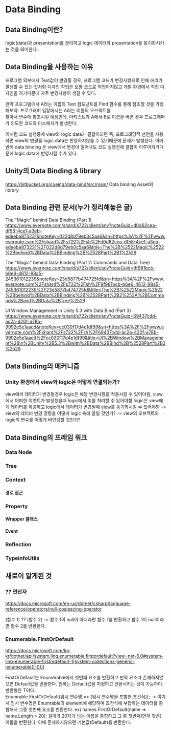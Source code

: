 # Data Binding

## Data Binding이란?
logic(data)과 presentation를 분리하고 logic 데이터와 presentation을 동기화시키는 것을 의미한다. 

## Data Binding을 사용하는 이유
프로그램 외부에서 Text값이 변경될 경우, 프로그램 코드가 변경사항으로 인해 에러가 발생할 수 있는 것처럼
디자인 작업은 보통 코드로 작업하지않고 개발 환경에서 직접 디자인을 하기때문에 자주 변경사항이 생길 수 있다.

만약 프로그램에서 A라는 이름의 Text 컴포넌트를 Find 함수를 통해 참조할 것을 가정해보자. 프로그래머 입장에서는 A라는 이름의 오브젝트를   
찾아서 변수에 참조시킬 예정인데, 아티스트가 A에서 B로 이름을 바꾼 경우 프로그래머가 의도한 코드와 미스매치가 발생한다.

이처럼 코드 실행중에 view와 logic data가 결합이되면 즉, 프로그래밍적 선언을 사용하면 view의 변경을 logic data는 반영하지않을 수 있기때문에 문제가 발생한다.
이에 반해 data binding 은 view에서 변경이 일어나도 코드 실행전에 결합이 이루어지기때문에 logic data에 반영시킬 수가 있다.

## Unity의 Data Binding & library
https://bitbucket.org/coeing/data-bind/src/main/
Data binding Asset의 library

## Data Binding 관련 문서(누가 정리해놓은 글)
The "Magic" behind Data Binding (Part 1)
https://www.evernote.com/shard/s722/client/snv?noteGuid=d0d62cea-df58-4ce1-a3eb-edeeba873231&noteKey=022d8d79eb0c5aa6&sn=https%3A%2F%2Fwww.evernote.com%2Fshard%2Fs722%2Fsh%2Fd0d62cea-df58-4ce1-a3eb-edeeba873231%2F022d8d79eb0c5aa6&title=The%2B%2522Magic%2522%2Bbehind%2BData%2BBinding%2B%2528Part%2B1%2529

The "Magic" behind Data Binding (Part 2: Commands and Data Tree)
https://www.evernote.com/shard/s722/client/snv?noteGuid=9f981bcb-b6e6-4612-98a5-245361012239&noteKey=23d5877b474725fd&sn=https%3A%2F%2Fwww.evernote.com%2Fshard%2Fs722%2Fsh%2F9f981bcb-b6e6-4612-98a5-245361012239%2F23d5877b474725fd&title=The%2B%2522Magic%2522%2Bbehind%2BData%2BBinding%2B%2528Part%2B2%253A%2BCommands%2Band%2BData%2BTree%2529

UI Window Management in Unity 5.3 with Data Bind (Part 3)
https://www.evernote.com/shard/s722/client/snv?noteGuid=69437cdd-ac2a-420f-a78b-9992e5e1aacd&noteKey=cc030f17d4e1df99&sn=https%3A%2F%2Fwww.evernote.com%2Fshard%2Fs722%2Fsh%2F69437cdd-ac2a-420f-a78b-9992e5e1aacd%2Fcc030f17d4e1df99&title=UI%2BWindow%2BManagement%2Bin%2BUnity%2B5.3%2Bwith%2BData%2BBind%2B%2528Part%2B3%2529


## Data Binding의 메커니즘

### Unity 환경에서 view와 logic은 어떻게 연결되는가?
view에서 데이터가 변경될경우 logic은 해당 변경사항을 적용시킬 수 있어야됨, view에서 어떠한 이벤트가 발생했을때 logic에서 이를 처리할 수 있어야함
logic은 view에게 데이터를 제공하고 logic에서 데이터가 변경될때 view를 동기화시킬 수 있어야함
-> view의 데이터 변경 명령을 어떻게 logic 측에 알릴 것인가?
-> view의 오브젝트와 logic의 변수를 어떻게 바인딩할 것인가?


###  

## Data Binding의 프레임 워크

### Data Node
### Tree
### Context
#### 경로 접근
#### 

### Property
#### Wrapper 클래스
#### Event

### Reflection
### TypeinfoUtils
### 



## 새로이 알게된 것

### ?? 연산자
https://docs.microsoft.com/en-us/dotnet/csharp/language-reference/operators/null-coalescing-operator

(함수 1) ?? (함수 2) -> 함수 1이 null이 아니라면 함수 1을 반환하고 함수 1이 null이라면 함수 2를 반환한다.

### Enumerable.FirstOrDefault
https://docs.microsoft.com/ko-kr/dotnet/api/system.linq.enumerable.firstordefault?view=net-6.0#system-linq-enumerable-firstordefault-1(system-collections-generic-ienumerable((-0)))

FirstOrDefault는 Enumerable에서 첫번째 요소를 반환하고 만약 요소가 존재하지않으면 Default값을 반환한다. 원하는 Default값을 지정하고 반환시키는 것이 가능하다.   
반환형은 T이다.  
Enumrable.FirstOrDefault(임시 변수명 => (임시 변수명을 포함한 조건식)); -> 여기서 임시 변수명은 Enumrable의 element에 해당하며 조건식에 부합하는 데이터를 종합해서 
그중 첫번째 요소를 반환한다.
ex) names.FirstOrDefault(name => name.Length > 20);
길이가 20자가 넘는 이름을 종합하고 그 중 첫번째(먼저 찾은) 이름을 반환한다. 이때 존재하지않으면 기본값(Default)를 반환한다.
